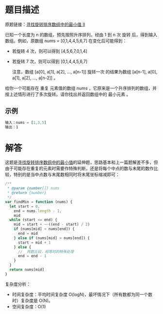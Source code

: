 # 题目描述

原题链接：[寻找旋转排序数组中的最小值 II](https://leetcode-cn.com/problems/find-minimum-in-rotated-sorted-array-ii/)

已知一个长度为 n 的数组，预先按照升序排列，经由 1 到 n 次 旋转 后，得到输入数组。例如，原数组 nums = [0,1,4,4,5,6,7] 在变化后可能得到：

- 若旋转 4 次，则可以得到 [4,5,6,7,0,1,4]
- 若旋转 7 次，则可以得到 [0,1,4,4,5,6,7]

  注意，数组 [a[0], a[1], a[2], ..., a[n-1]] 旋转一次 的结果为数组 [a[n-1], a[0], a[1], a[2], ..., a[n-2]] 。

给你一个可能存在 重复 元素值的数组 nums ，它原来是一个升序排列的数组，并按上述情形进行了多次旋转。请你找出并返回数组中的 最小元素 。

## 示例

```js
输入：nums = [1,3,5]
输出：1
```

# 解答

这题是[寻找旋转排序数组中的最小值](https://leetcode-cn.com/problems/find-minimum-in-rotated-sorted-array/)的延伸题，思路基本和上一篇题解差不多，但由于可能存在重复的元素时需要作特殊判断，还是将每个中点的数与末尾的数作比较，特别的是当中点数与末尾数相同时将末尾坐标缩减即可：

```js
/**
 * @param {number[]} nums
 * @return {number}
 */
var findMin = function (nums) {
  let start = 0,
    end = nums.length - 1,
    mid
  while (start <= end) {
    mid = start + ~~((end - start) / 2)
    if (nums[mid] < nums[end]) {
      end = mid
    } else if (nums[mid] > nums[end]) {
      start = mid + 1
    } else {
      //  两数比较，相等时的特殊处理
      end = end - 1
    }
  }
  return nums[mid]
}
```

复杂度分析：

- 时间复杂度：平均时间复杂度 O(logN)，最坏情况下（所有数都为同一个数时）复杂度是 O(N)。
- 空间复杂度：O(1)
